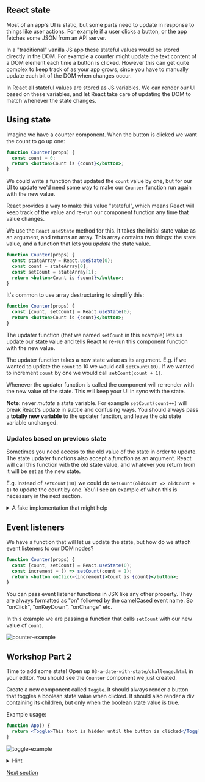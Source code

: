 ## React state

Most of an app's UI is static, but some parts need to update in response to things like user actions. For example if a user clicks a button, or the app fetches some JSON from an API server.

In a "traditional" vanilla JS app these stateful values would be stored directly in the DOM. For example a counter might update the text content of a DOM element each time a button is clicked. However this can get quite complex to keep track of as your app grows, since you have to manually update each bit of the DOM when changes occur.

In React all stateful values are stored as JS variables. We can render our UI based on these variables, and let React take care of updating the DOM to match whenever the state changes.

## Using state

Imagine we have a counter component. When the button is clicked we want the count to go up one:

```jsx
function Counter(props) {
  const count = 0;
  return <button>Count is {count}</button>;
}
```

We could write a function that updated the `count` value by one, but for our UI to update we'd need some way to make our `Counter` function run again with the new value.

React provides a way to make this value "stateful", which means React will keep track of the value and re-run our component function any time that value changes.

We use the `React.useState` method for this. It takes the initial state value as an argument, and returns an array. This array contains two things: the state value, and a function that lets you _update_ the state value.

```jsx
function Counter(props) {
  const stateArray = React.useState(0);
  const count = stateArray[0];
  const setCount = stateArray[1];
  return <button>Count is {count}</button>;
}
```

It's common to use array destructuring to simplify this:

```jsx
function Counter(props) {
  const [count, setCount] = React.useState(0);
  return <button>Count is {count}</button>;
}
```

The updater function (that we named `setCount` in this example) lets us update our state value and tells React to re-run this component function with the new value.

The updater function takes a new state value as its argument. E.g. if we wanted to update the `count` to 10 we would call `setCount(10)`. If we wanted to increment `count` by one we would call `setCount(count + 1)`.

Whenever the updater function is called the component will re-render with the new value of the state. This will keep your UI in sync with the state.

**Note**: never _mutate_ a state variable. For example `setCount(count++)` will break React's update in subtle and confusing ways. You should always pass a **totally new variable** to the updater function, and leave the _old_ state variable unchanged.

### Updates based on previous state

Sometimes you need access to the old value of the state in order to update. The state updater functions also accept a _function_ as an argument. React will call this function with the old state value, and whatever you return from it will be set as the new state.

E.g. instead of `setCount(10)` we could do `setCount(oldCount => oldCount + 1)` to update the count by one. You'll see an example of when this is necessary in the next section.

<details>
  <summary>A fake implementation that might help</summary>
  
```js
function useState(initialState) {
  // keep track of a state value
  let state = initialState;
  // create a function that can update the state
  function setState(update) {
    // if the user passed a function we call it with the old state
    // then set the return value of the function as the new state
    if (typeof update === "function") {
      const newState = update(state);
      state = newState;
    } else {
      // otherwise we just directly update the state
      state = update;
    }
    // some magic React internal that will cause your component function to re-run
    // this allows your component to get the updated value
    rerenderTheComponentSomehow();
  }
  // return the state and updater function in an array for convenience
  return [state, setState];
}
```
  
</details>

## Event listeners

We have a function that will let us update the state, but how do we attach event listeners to our DOM nodes?

```jsx
function Counter(props) {
  const [count, setCount] = React.useState(0);
  const increment = () => setCount(count + 1);
  return <button onClick={increment}>Count is {count}</button>;
}
```

You can pass event listener functions in JSX like any other property. They are always formatted as "on" followed by the camelCased event name. So "onClick", "onKeyDown", "onChange" etc.

In this example we are passing a function that calls `setCount` with our new value of `count`.

![counter-example](https://user-images.githubusercontent.com/9408641/57850062-e9281100-77d4-11e9-81cc-befd42f1faf7.gif)

## Workshop Part 2

Time to add some state! Open up `03-a-date-with-state/challenge.html` in your editor. You should see the `Counter` component we just created.

Create a new component called `Toggle`. It should always render a button that toggles a boolean state value when clicked. It should also render a div containing its children, but only when the boolean state value is true.

Example usage:

```jsx
function App() {
  return <Toggle>This text is hidden until the button is clicked</Toggle>;
}
```

![toggle-example](https://user-images.githubusercontent.com/9408641/57849940-98b0b380-77d4-11e9-86ef-315861f60489.gif)

<details>
<summary>Hint</summary>

Remember you can use ternaries to do conditional logic inside JSX. Rendering `null` or an empty string tells React to put nothing on the page. E.g.

```jsx
<h2>{x > 5 ? null : <div>It's less than 5</div>}<h2>
```

</details>

[Next section](/04-perfect-effects)
